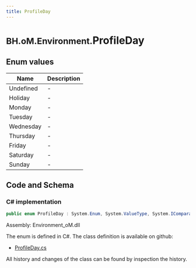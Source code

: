 ```yaml
---
title: ProfileDay
---
```


# <small>BH.oM.Environment.</small>**ProfileDay**



## Enum values

| Name            | Description                                                    |
|-----------------|----------------------------------------------------------------|
| Undefined |  -  |
| Holiday |  -  |
| Monday |  -  |
| Tuesday |  -  |
| Wednesday |  -  |
| Thursday |  -  |
| Friday |  -  |
| Saturday |  -  |
| Sunday |  -  |


## Code and Schema

### C# implementation

``` C# title="C#"
public enum ProfileDay : System.Enum, System.ValueType, System.IComparable, System.ISpanFormattable, System.IFormattable, System.IConvertible
```

Assembly: Environment_oM.dll

The enum is defined in C#. The class definition is available on github:

- [ProfileDay.cs](https://github.com/BHoM/BHoM/blob/develop/Environment_oM/SpaceCriteria\Enums\ProfileDay.cs)

All history and changes of the class can be found by inspection the history.
